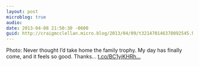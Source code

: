 ```yaml
---
layout: post
microblog: true
audio: 
date: 2013-04-08 21:50:30 -0600
guid: http://craigmcclellan.micro.blog/2013/04/09/t321470146378092545.html
---
```

Photo: Never thought I’d take home the family trophy. My day has finally come, and it feels so good. Thanks... [t.co/BC1yjKHRh...](http://t.co/BC1yjKHRhW)
